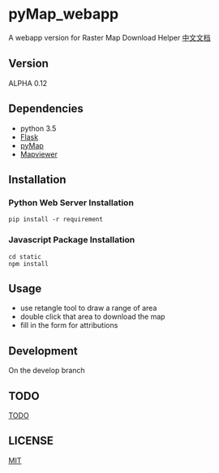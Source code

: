 # pyMap_webapp
A webapp version for Raster Map Download Helper
[中文文档](README_CN.md)

## Version

ALPHA 0.12

## Dependencies

- python 3.5
- [Flask](https://github.com/pallets/flask)
- [pyMap](https://github.com/brandonxiang/pyMap)
- [Mapviewer](https://github.com/brandonxiang/MapViewer)

## Installation

### Python Web Server Installation

```
pip install -r requirement
```

### Javascript Package Installation

```
cd static
npm install
```

## Usage

- use retangle tool to draw a range of area
- double click that area to download the map
- fill in the form for attributions

## Development

On the develop branch

## TODO

[TODO](TODO)

## LICENSE

[MIT](LICENSE)





